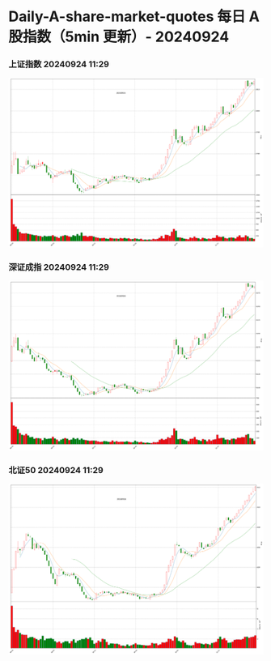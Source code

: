 
# Daily-A-share-market-quotes 每日 A 股指数（5min 更新）- 20240924

### 上证指数 20240924 11:29
![](./fig/2024/9/20240924-sh000001.png)

### 深证成指 20240924 11:29
![](./fig/2024/9/20240924-sz399001.png)

### 北证50 20240924 11:29
![](./fig/2024/9/20240924-bj899050.png)
